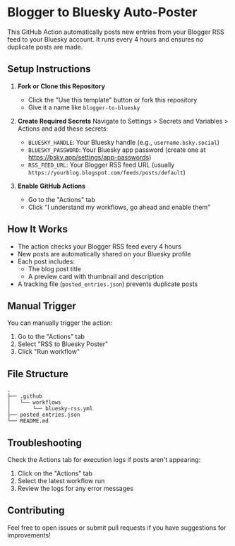 # Blogger to Bluesky Auto-Poster

This GitHub Action automatically posts new entries from your Blogger RSS feed to your Bluesky account. It runs every 4 hours and ensures no duplicate posts are made.

## Setup Instructions

1. **Fork or Clone this Repository**
   - Click the "Use this template" button or fork this repository
   - Give it a name like `blogger-to-bluesky`

2. **Create Required Secrets**
   Navigate to Settings > Secrets and Variables > Actions and add these secrets:
   - `BLUESKY_HANDLE`: Your Bluesky handle (e.g., `username.bsky.social`)
   - `BLUESKY_PASSWORD`: Your Bluesky app password (create one at https://bsky.app/settings/app-passwords)
   - `RSS_FEED_URL`: Your Blogger RSS feed URL (usually `https://yourblog.blogspot.com/feeds/posts/default`)

3. **Enable GitHub Actions**
   - Go to the "Actions" tab
   - Click "I understand my workflows, go ahead and enable them"

## How It Works

- The action checks your Blogger RSS feed every 4 hours
- New posts are automatically shared on your Bluesky profile
- Each post includes:
  - The blog post title
  - A preview card with thumbnail and description
- A tracking file (`posted_entries.json`) prevents duplicate posts

## Manual Trigger

You can manually trigger the action:
1. Go to the "Actions" tab
2. Select "RSS to Bluesky Poster"
3. Click "Run workflow"

## File Structure

```
.
├── .github
│   └── workflows
│       └── bluesky-rss.yml
├── posted_entries.json
└── README.md
```

## Troubleshooting

Check the Actions tab for execution logs if posts aren't appearing:
1. Click on the "Actions" tab
2. Select the latest workflow run
3. Review the logs for any error messages

## Contributing

Feel free to open issues or submit pull requests if you have suggestions for improvements!

